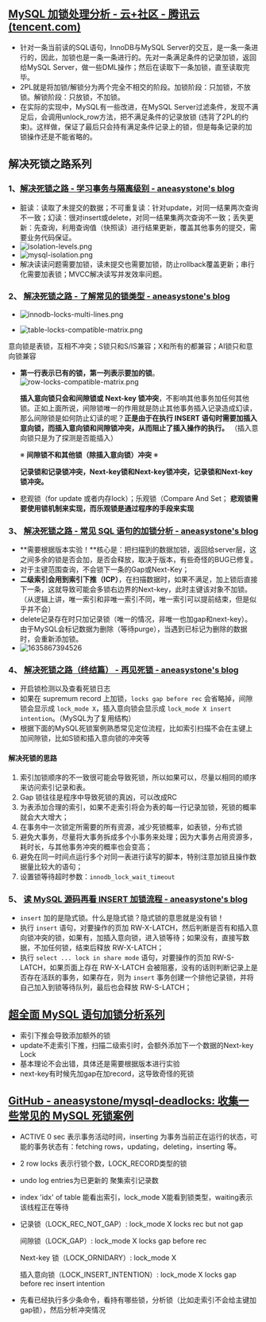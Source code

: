 ##  [MySQL 加锁处理分析 - 云+社区 - 腾讯云 (tencent.com)](https://cloud.tencent.com/developer/article/1033697)

- 针对一条当前读的SQL语句，InnoDB与MySQL Server的交互，是一条一条进行的，因此，加锁也是一条一条进行的。先对一条满足条件的记录加锁，返回给MySQL Server，做一些DML操作；然后在读取下一条加锁，直至读取完毕。 
-  2PL就是将加锁/解锁分为两个完全不相交的阶段。加锁阶段：只加锁，不放锁。解锁阶段：只放锁，不加锁。 
-  在实际的实现中，MySQL有一些改进，在MySQL Server过滤条件，发现不满足后，会调用unlock_row方法，把不满足条件的记录放锁 (违背了2PL的约束)。这样做，保证了最后只会持有满足条件记录上的锁，但是每条记录的加锁操作还是不能省略的。 

## 解决死锁之路系列

###   1、[解决死锁之路 - 学习事务与隔离级别 - aneasystone's blog](https://www.aneasystone.com/archives/2017/10/solving-dead-locks-one.html)

- 脏读：读取了未提交的数据；不可重复读：针对update，对同一结果两次查询不一致；幻读：很对insert或delete，对同一结果集两次查询不一致；丢失更新：先查询，利用查询值（快照读）进行结果更新，覆盖其他事务的提交，需要业务代码保证。
-  ![isolation-levels.png](https://www.aneasystone.com/usr/uploads/2017/10/2204872863.png) 
-  ![mysql-isolation.png](https://www.aneasystone.com/usr/uploads/2017/10/1389685905.png) 
- 解决读读问题需要加锁，读未提交也需要加锁，防止rollback覆盖更新；串行化需要加表锁；MVCC解决读写并发效率问题。

### 2、 [解决死锁之路 - 了解常见的锁类型 - aneasystone's blog](https://www.aneasystone.com/archives/2017/11/solving-dead-locks-two.html)

-  ![innodb-locks-multi-lines.png](https://www.aneasystone.com/usr/uploads/2017/10/201797556.png) 

-  ![table-locks-compatible-matrix.png](https://www.aneasystone.com/usr/uploads/2017/10/1431433403.png) 

  意向锁是表锁，互相不冲突；S锁只和S/IS兼容；X和所有的都兼容；AI锁只和意向锁兼容

- **第一行表示已有的锁，第一列表示要加的锁**。    ![row-locks-compatible-matrix.png](https://www.aneasystone.com/usr/uploads/2017/11/3404508090.png) 

   **插入意向锁只会和间隙锁或 Next-key 锁冲突**，不影响其他事务加任何其他锁。正如上面所说，间隙锁唯一的作用就是防止其他事务插入记录造成幻读，那么间隙锁是如何防止幻读的呢？**正是由于在执行 INSERT 语句时需要加插入意向锁，而插入意向锁和间隙锁冲突，从而阻止了插入操作的执行。** （插入意向锁只是为了探测是否能插入）

  ※ **间隙锁不和其他锁（除插入意向锁）冲突** ※

  **记录锁和记录锁冲突，Next-key锁和Next-key锁冲突，记录锁和Next-key锁冲突。**

- 悲观锁（for update 或者内存lock）；乐观锁（Compare And Set； **悲观锁需要使用锁机制来实现，而乐观锁是通过程序的手段来实现**

### 3、 [解决死锁之路 - 常见 SQL 语句的加锁分析 - aneasystone's blog](https://www.aneasystone.com/archives/2017/12/solving-dead-locks-three.html)

- **需要根据版本实验！**核心是：把扫描到的数据加锁，返回给server层，这之间多余的锁是否会加，是否会释放，取决于版本，有些奇怪的BUG已修复。
- 对于主键范围查询，不会锁下一条的Gap或Next-Key；
- **二级索引会用到索引下推（ICP）**，在扫描数据时，如果不满足，加上锁后直接下一条，这就导致可能会多锁右边界的Next-key，此时主键该对象不加锁。（从逻辑上讲，唯一索引和非唯一索引不同，唯一索引可以提前结束，但是似乎并不会）
- delete记录存在时只加记录锁（唯一的情况，非唯一也加gap和next-key）。由于MySQL会标记数据为删除（等待purge），当遇到已标记为删除的数据时，会重新添加锁。
- ![1635867394526](C:\Users\10622\AppData\Roaming\Typora\typora-user-images\1635867394526.png)

### 4、 [解决死锁之路（终结篇） - 再见死锁 - aneasystone's blog](https://www.aneasystone.com/archives/2018/04/solving-dead-locks-four.html)

- 开启锁检测以及查看死锁日志
-  如果在 supremum record 上加锁，`locks gap before rec` 会省略掉，间隙锁会显示成 `lock_mode X`，插入意向锁会显示成 `lock_mode X insert intention`。（MySQL为了复用结构）
- 根据下面的MySQL死锁案例熟悉常见定位流程，比如索引扫描不会在主键上加间隙锁，比如S锁和插入意向锁的冲突等

####      解决死锁的思路

1.  索引加锁顺序的不一致很可能会导致死锁，所以如果可以，尽量以相同的顺序来访问索引记录和表。 
2.  Gap 锁往往是程序中导致死锁的真凶，可以改成RC
3. 为表添加合理的索引，如果不走索引将会为表的每一行记录加锁，死锁的概率就会大大增大；
4.  在事务中一次锁定所需要的所有资源，减少死锁概率，如表锁，分布式锁
5. 避免大事务，尽量将大事务拆成多个小事务来处理；因为大事务占用资源多，耗时长，与其他事务冲突的概率也会变高；
6.  避免在同一时间点运行多个对同一表进行读写的脚本，特别注意加锁且操作数据量比较大的语句； 
7.  设置锁等待超时参数：`innodb_lock_wait_timeout` 

### 5、 [读 MySQL 源码再看 INSERT 加锁流程 - aneasystone's blog](https://www.aneasystone.com/archives/2018/06/insert-locks-via-mysql-source-code.html)

-  `insert` 加的是隐式锁。什么是隐式锁？隐式锁的意思就是没有锁！ 
- 执行 `insert` 语句，对要操作的页加 RW-X-LATCH，然后判断是否有和插入意向锁冲突的锁，如果有，加插入意向锁，进入锁等待；如果没有，直接写数据，不加任何锁，结束后释放 RW-X-LATCH；
- 执行 `select ... lock in share mode` 语句，对要操作的页加 RW-S-LATCH，如果页面上存在 RW-X-LATCH 会被阻塞，没有的话则判断记录上是否存在活跃的事务，如果存在，则为 `insert` 事务创建一个排他记录锁，并将自己加入到锁等待队列，最后也会释放 RW-S-LATCH；

##  [超全面 MySQL 语句加锁分析系列](https://learnku.com/articles/40624)

- 索引下推会导致添加额外的锁
- update不走索引下推，扫描二级索引时，会额外添加下一个数据的Next-key Lock
- 基本理论不会出错，具体还是需要根据版本进行实验
- next-key有时候先加gap在加record，这导致奇怪的死锁

## [GitHub - aneasystone/mysql-deadlocks: 收集一些常见的 MySQL 死锁案例](https://github.com/aneasystone/mysql-deadlocks)

- ACTIVE 0 sec 表示事务活动时间，inserting 为事务当前正在运行的状态，可能的事务状态有：fetching rows，updating，deleting，inserting 等。 

- 2 row locks 表示行锁个数，LOCK_RECORD类型的锁

- undo log entries为已更新的 聚集索引记录数

- index 'idx' of table 能看出索引，lock_mode X能看到锁类型，waiting表示该线程正在等待

- 记录锁（LOCK_REC_NOT_GAP）: lock_mode X locks rec but not gap

  间隙锁（LOCK_GAP）: lock_mode X locks gap before rec

  Next-key 锁（LOCK_ORNIDARY）: lock_mode X

  插入意向锁（LOCK_INSERT_INTENTION）: lock_mode X locks gap before rec insert intention

- 先看已经执行多少条命令，看持有哪些锁，分析锁（比如走索引不会给主键加gap锁），然后分析冲突情况